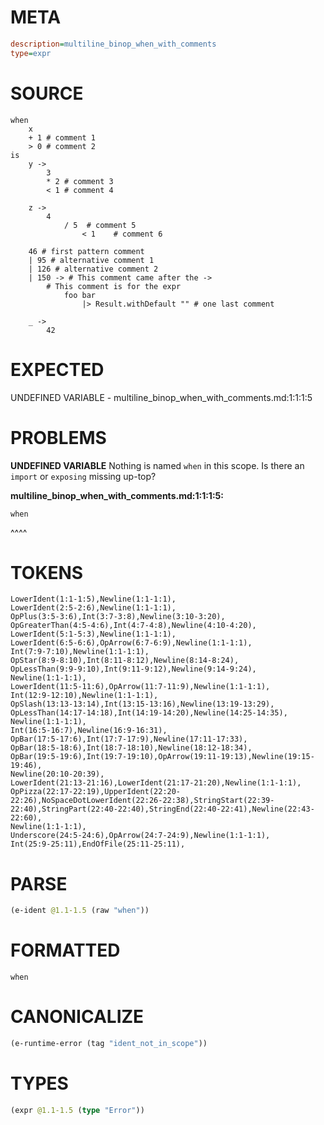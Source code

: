 # META
~~~ini
description=multiline_binop_when_with_comments
type=expr
~~~
# SOURCE
~~~roc
when
    x
    + 1 # comment 1
    > 0 # comment 2
is
    y ->
        3
        * 2 # comment 3
        < 1 # comment 4

    z ->
        4
            / 5  # comment 5
                < 1    # comment 6

    46 # first pattern comment
    | 95 # alternative comment 1
    | 126 # alternative comment 2
    | 150 -> # This comment came after the ->
        # This comment is for the expr
            foo bar
                |> Result.withDefault "" # one last comment

    _ ->
        42
~~~
# EXPECTED
UNDEFINED VARIABLE - multiline_binop_when_with_comments.md:1:1:1:5
# PROBLEMS
**UNDEFINED VARIABLE**
Nothing is named `when` in this scope.
Is there an `import` or `exposing` missing up-top?

**multiline_binop_when_with_comments.md:1:1:1:5:**
```roc
when
```
^^^^


# TOKENS
~~~zig
LowerIdent(1:1-1:5),Newline(1:1-1:1),
LowerIdent(2:5-2:6),Newline(1:1-1:1),
OpPlus(3:5-3:6),Int(3:7-3:8),Newline(3:10-3:20),
OpGreaterThan(4:5-4:6),Int(4:7-4:8),Newline(4:10-4:20),
LowerIdent(5:1-5:3),Newline(1:1-1:1),
LowerIdent(6:5-6:6),OpArrow(6:7-6:9),Newline(1:1-1:1),
Int(7:9-7:10),Newline(1:1-1:1),
OpStar(8:9-8:10),Int(8:11-8:12),Newline(8:14-8:24),
OpLessThan(9:9-9:10),Int(9:11-9:12),Newline(9:14-9:24),
Newline(1:1-1:1),
LowerIdent(11:5-11:6),OpArrow(11:7-11:9),Newline(1:1-1:1),
Int(12:9-12:10),Newline(1:1-1:1),
OpSlash(13:13-13:14),Int(13:15-13:16),Newline(13:19-13:29),
OpLessThan(14:17-14:18),Int(14:19-14:20),Newline(14:25-14:35),
Newline(1:1-1:1),
Int(16:5-16:7),Newline(16:9-16:31),
OpBar(17:5-17:6),Int(17:7-17:9),Newline(17:11-17:33),
OpBar(18:5-18:6),Int(18:7-18:10),Newline(18:12-18:34),
OpBar(19:5-19:6),Int(19:7-19:10),OpArrow(19:11-19:13),Newline(19:15-19:46),
Newline(20:10-20:39),
LowerIdent(21:13-21:16),LowerIdent(21:17-21:20),Newline(1:1-1:1),
OpPizza(22:17-22:19),UpperIdent(22:20-22:26),NoSpaceDotLowerIdent(22:26-22:38),StringStart(22:39-22:40),StringPart(22:40-22:40),StringEnd(22:40-22:41),Newline(22:43-22:60),
Newline(1:1-1:1),
Underscore(24:5-24:6),OpArrow(24:7-24:9),Newline(1:1-1:1),
Int(25:9-25:11),EndOfFile(25:11-25:11),
~~~
# PARSE
~~~clojure
(e-ident @1.1-1.5 (raw "when"))
~~~
# FORMATTED
~~~roc
when
~~~
# CANONICALIZE
~~~clojure
(e-runtime-error (tag "ident_not_in_scope"))
~~~
# TYPES
~~~clojure
(expr @1.1-1.5 (type "Error"))
~~~
